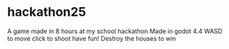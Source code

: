 # hackathon25

A game made in 8 hours at my school hackathon
Made in godot 4.4
WASD to move click to shoot have fun!
Destroy the houses to win
